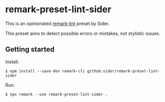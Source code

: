 # remark-preset-lint-sider

This is an opinionated [remark-lint](https://github.com/remarkjs/remark-lint) preset by Sider.

This preset aims to detect possible errors or mistakes, not stylistic issues.

## Getting started

Install:

```shell-session
$ npm install --save-dev remark-cli github:sider/remark-preset-lint-sider
```

Run:

```shell-session
$ npx remark --use remark-preset-lint-sider .
```

